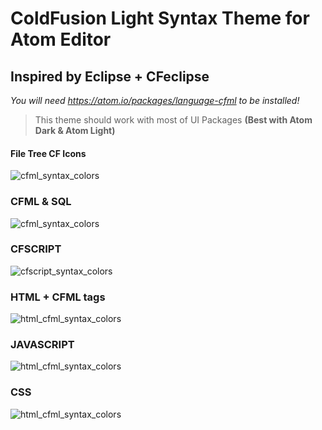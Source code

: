 # ColdFusion Light Syntax Theme for Atom Editor
## Inspired by Eclipse + CFeclipse ##

*You will need _https://atom.io/packages/language-cfml_ to be installed!*

>This theme should work with most of UI Packages **(Best with Atom Dark & Atom Light)**

#### File Tree CF Icons ####

![cfml_syntax_colors](https://cloud.githubusercontent.com/assets/22228718/18628735/e781ef16-7e61-11e6-830d-bd66d1936b89.png)

### CFML & SQL ###

![cfml_syntax_colors](https://cloud.githubusercontent.com/assets/22228718/18700493/da878a74-7fd7-11e6-80fe-377b1c12f984.png)

### CFSCRIPT ###

![cfscript_syntax_colors](https://cloud.githubusercontent.com/assets/22228718/18700498/de14940c-7fd7-11e6-99c2-353dd781dc73.png)

### HTML + CFML tags ###

![html_cfml_syntax_colors](https://cloud.githubusercontent.com/assets/22228718/18700489/d3e052e6-7fd7-11e6-83c2-e0c6bbcfe22c.png)

### JAVASCRIPT ###

![html_cfml_syntax_colors](https://cloud.githubusercontent.com/assets/22228718/18706580/e99d3a5c-7ff2-11e6-8dd2-8404f1999168.png)

### CSS ###

![html_cfml_syntax_colors](https://cloud.githubusercontent.com/assets/22228718/18706582/ec3d808c-7ff2-11e6-9359-d0b34f521748.png)
